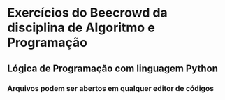 # Exercícios do Beecrowd da disciplina de Algoritmo e Programação


## Lógica de Programação com linguagem Python


### Arquivos podem ser abertos em qualquer editor de códigos
